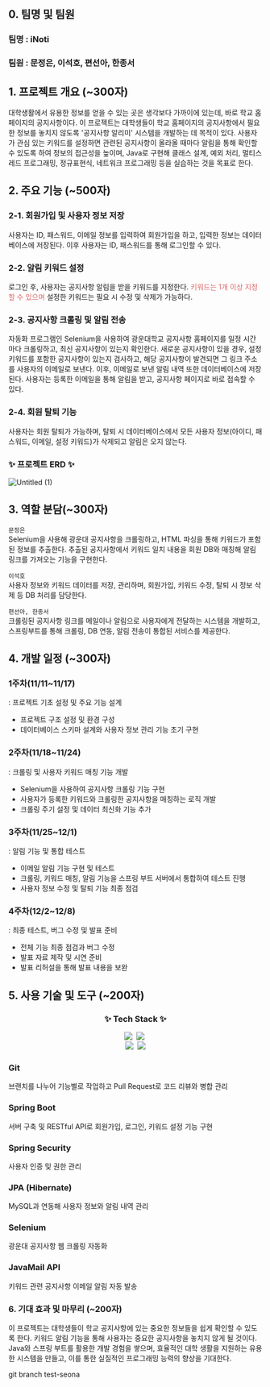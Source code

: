 ## 0. 팀명 및 팀원

### 팀명 : iNoti

### 팀원 : 문정은, 이석호, 편선아, 한종서

## 1. 프로젝트 개요 (~300자)

대학생활에서 유용한 정보를 얻을 수 있는 곳은 생각보다 가까이에 있는데, 바로 학교 홈페이지의 공지사항이다. 이 프로젝트는 대학생들이 학교 홈페이지의 공지사항에서 필요한 정보를 놓치지 않도록 '공지사항 알리미' 시스템을 개발하는 데 목적이 있다. 사용자가 관심 있는 키워드를 설정하면 관련된 공지사항이 올라올 때마다 알림을 통해 확인할 수 있도록 하여 정보의 접근성을 높이며, Java로 구현해 클래스 설계, 예외 처리, 멀티스레드 프로그래밍, 정규표현식, 네트워크 프로그래밍 등을 실습하는 것을 목표로 한다.

## 2. 주요 기능 (~500자)

### 2-1. 회원가입 및 사용자 정보 저장

사용자는 ID, 패스워드, 이메일 정보를 입력하여 회원가입을 하고, 입력한 정보는 데이터베이스에 저장된다. 이후 사용자는 ID, 패스워드를 통해 로그인할 수 있다.

### 2-2. 알림 키워드 설정

로그인 후, 사용자는 공지사항 알림을 받을 키워드를 지정한다. <span style="color:#DD6565;">키워드는 1개 이상 지정할 수 있으며</span> 설정한 키워드는 필요 시 수정 및 삭제가 가능하다.

### 2-3. 공지사항 크롤링 및 알림 전송

자동화 프로그램인 Selenium을 사용하여 광운대학교 공지사항 홈페이지를 일정 시간마다 크롤링하고, 최신 공지사항이 있는지 확인한다. 새로운 공지사항이 있을 경우, 설정 키워드를 포함한 공지사항이 있는지 검사하고, 해당 공지사항이 발견되면 그 링크 주소를 사용자의 이메일로 보낸다. 이후, 이메일로 보낸 알림 내역 또한 데이터베이스에 저장된다. 사용자는 등록한 이메일을 통해 알림을 받고, 공지사항 페이지로 바로 접속할 수 있다.

### 2-4. 회원 탈퇴 기능

사용자는 회원 탈퇴가 가능하며, 탈퇴 시 데이터베이스에서 모든 사용자 정보(아이디, 패스워드, 이메일, 설정 키워드)가 삭제되고 알림은 오지 않는다.

### ✨ 프로젝트 ERD ✨

![Untitled (1)](https://github.com/user-attachments/assets/8cfffc32-f660-4629-a035-1f2e063364c4)

## 3. 역할 분담(~300자)

`문정은`<br> Selenium을 사용해 광운대 공지사항을 크롤링하고, HTML 파싱을 통해 키워드가 포함된 정보를 추출한다. 추출된 공지사항에서 키워드 일치 내용을 회원 DB와 매칭해 알림 링크를 가져오는 기능을 구현한다.

`이석호`<br>사용자 정보와 키워드 데이터를 저장, 관리하며, 회원가입, 키워드 수정, 탈퇴 시 정보 삭제 등 DB 처리를 담당한다.

`편선아, 한종서`<br>크롤링된 공지사항 링크를 메일이나 알림으로 사용자에게 전달하는 시스템을 개발하고, 스프링부트를 통해 크롤링, DB 연동, 알림 전송이 통합된 서비스를 제공한다.

## 4. 개발 일정 (~300자)

### 1주차(11/11~11/17)

: 프로젝트 기초 설정 및 주요 기능 설계

- 프로젝트 구조 설정 및 환경 구성
- 데이터베이스 스키마 설계와 사용자 정보 관리 기능 초기 구현

### 2주차(11/18~11/24)

: 크롤링 및 사용자 키워드 매칭 기능 개발

- Selenium을 사용하여 공지사항 크롤링 기능 구현
- 사용자가 등록한 키워드와 크롤링한 공지사항을 매칭하는 로직 개발
- 크롤링 주기 설정 및 데이터 최신화 기능 추가

### 3주차(11/25~12/1)

: 알림 기능 및 통합 테스트

- 이메일 알림 기능 구현 및 테스트
- 크롤링, 키워드 매칭, 알림 기능을 스프링 부트 서버에서 통합하여 테스트 진행
- 사용자 정보 수정 및 탈퇴 기능 최종 점검

### 4주차(12/2~12/8)

: 최종 테스트, 버그 수정 및 발표 준비

- 전체 기능 최종 점검과 버그 수정
- 발표 자료 제작 및 시연 준비
- 발표 리허설을 통해 발표 내용을 보완

## 5. 사용 기술 및 도구 (~200자)

<h3 align="center">✨ Tech Stack ✨</h3>
<div align="center">
  <img src="https://img.shields.io/badge/java-007396?style=for-the-badge&logo=java&logoColor=white" />&nbsp
  <img src="https://img.shields.io/badge/-SpringBoot-6DB33F?style=for-the-badge&logo=springboot&logoColor=white" />&nbsp
  <br>
  <img src="https://img.shields.io/badge/git-F05033.svg?style=for-the-badge&logo=git&logoColor=white" />&nbsp
  <img src="https://img.shields.io/badge/github-181717.svg?style=for-the-badge&logo=github&logoColor=white" />
</div>

### Git

브랜치를 나누어 기능별로 작업하고 Pull Request로 코드 리뷰와 병합 관리

### Spring Boot

서버 구축 및 RESTful API로 회원가입, 로그인, 키워드 설정 기능 구현

### Spring Security

사용자 인증 및 권한 관리

### JPA (Hibernate)

MySQL과 연동해 사용자 정보와 알림 내역 관리

### Selenium

광운대 공지사항 웹 크롤링 자동화

### JavaMail API

키워드 관련 공지사항 이메일 알림 자동 발송

### 6. 기대 효과 및 마무리 (~200자)

이 프로젝트는 대학생들이 학교 공지사항에 있는 중요한 정보들을 쉽게 확인할 수 있도록 한다. 키워드 알림 기능을 통해 사용자는 중요한 공지사항을 놓치지 않게 될 것이다. Java와 스프링 부트를 활용한 개발 경험을 쌓으며, 효율적인 대학 생활을 지원하는 유용한 시스템을 만들고, 이를 통한 실질적인 프로그래밍 능력의 향상을 기대한다.

git branch test-seona
